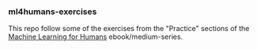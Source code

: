 ### ml4humans-exercises

This repo follow some of the exercises from the "Practice" sections of the [Machine Learning for Humans](https://medium.com/machine-learning-for-humans/why-machine-learning-matters-6164faf1df12) ebook/medium-series.
